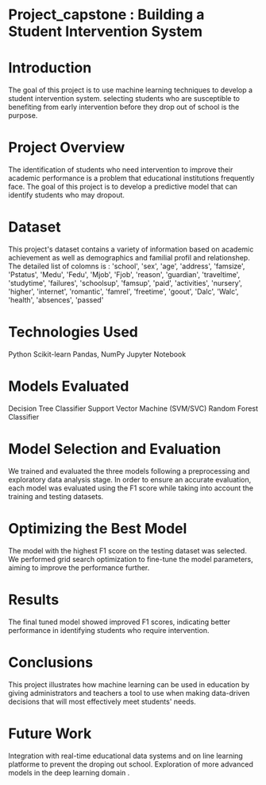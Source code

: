 # Project_capstone : Building a Student Intervention System

# Introduction
The goal of this project is to use machine learning techniques to develop a student intervention system. selecting students who are susceptible to benefiting from early intervention before they drop out of school is the purpose.
# Project Overview
The identification of students who need intervention to improve their academic performance is a problem that educational institutions frequently face. The goal of this project is to develop a predictive model that can identify students who may dropout.

# Dataset
This project's dataset contains a variety of information based  on academic achievement as well as demographics and familial profil and relationshep.
The detailed list of colomns is :  'school', 'sex', 'age', 'address', 'famsize', 'Pstatus', 'Medu', 'Fedu',        'Mjob', 'Fjob', 'reason', 'guardian', 'traveltime', 'studytime',
       'failures', 'schoolsup', 'famsup', 'paid', 'activities', 'nursery', 'higher', 'internet', 'romantic', 'famrel', 'freetime', 'goout', 'Dalc',        'Walc', 'health', 'absences', 'passed'

# Technologies Used
Python
Scikit-learn
Pandas, NumPy
Jupyter Notebook

# Models Evaluated
Decision Tree Classifier
Support Vector Machine (SVM/SVC)
Random Forest Classifier

# Model Selection and Evaluation
We trained and evaluated the three models following a preprocessing and exploratory data analysis stage. In order to ensure an accurate evaluation, each model was evaluated using the F1 score while taking into account the training and testing datasets.

# Optimizing the Best Model
The model with the highest F1 score on the testing dataset was selected. We performed grid search optimization to fine-tune the model parameters, aiming to improve the performance further.

# Results
The final tuned model showed improved F1 scores, indicating better performance in identifying students who require intervention.

# Conclusions
This project illustrates how machine learning can be used in education by giving administrators and teachers a tool to use when making data-driven decisions that will most effectively meet students' needs.

# Future Work
Integration with real-time educational data systems and on line learning platforme to prevent the droping out school.
Exploration of more advanced models in the deep learning domain . 
